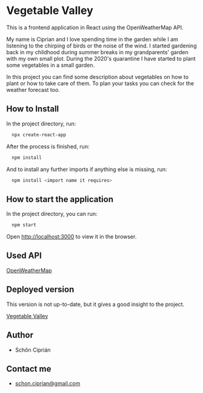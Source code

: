 # Vegetable Valley

This is a frontend application in React using the OpenWeatherMap API.

My name is Ciprian and I love spending time in the garden while I am listening to the chirping of birds or the noise of the wind. 
I started gardening back in my childhood during summer breaks in my grandparents' garden with my own small plot. 
During the 2020's quarantine I have started to plant some vegetables in a small garden. 

In this project you can find some description about vegetables on how to plant or how to take care of them. 
To plan your tasks you can check for the weather forecast too.

## How to Install

In the project directory, run:

```bash
  npx create-react-app
```

After the process is finished, run:

```bash
  npm install
```

And to install any further imports if anything else is missing, run:

```bash
  npm install <import name it requires>
```

## How to start the application

In the project directory, you can run:

```bash
  npm start
```

Open [http://localhost:3000](http://localhost:3000) to view it in the browser.

## Used API

[OpenWeatherMap](https://openweathermap.org/)

## Deployed version
This version is not up-to-date, but it gives a good insight to the project.

[Vegetable Valley](https://vegetable-valley.netlify.app/)

## Author

- Schőn Ciprián

## Contact me

- schon.ciprian@gmail.com